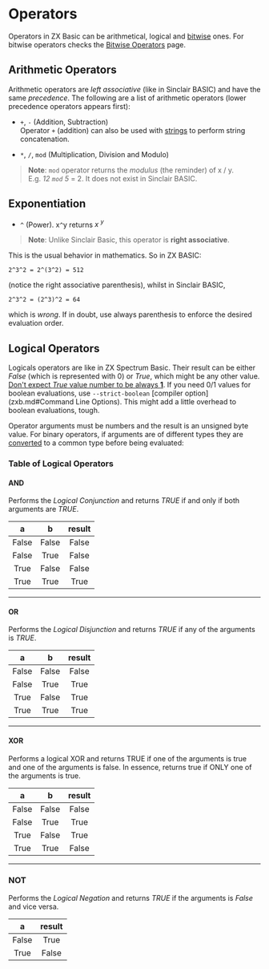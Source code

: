 # Operators

Operators in ZX Basic can be arithmetical, logical and [bitwise](bitwiselogic.md) ones.
For bitwise operators checks the [Bitwise Operators](bitwiselogic.md) page.

## Arithmetic Operators  

Arithmetic operators are _left associative_ (like in Sinclair BASIC) and have the same _precedence_. The following are a list of arithmetic operators (lower precedence operators appears first): 

* `+`, `-` (Addition, Subtraction)<br />Operator `+` (addition) can also be used with 
[strings](types.md#strings) to perform string concatenation.

* `*`, `/`, `mod` (Multiplication, Division and Modulo)

>**Note**: `mod` operator returns the _modulus_ (the reminder) of x / y.<br />
>E.g. _12 `mod` 5_ = 2. It does not exist in Sinclair BASIC. 


## Exponentiation  

* `^` (Power). x`^`y returns _x <sup>y</sup>_

>**Note**: Unlike Sinclair Basic, this operator is **right associative**.

This is the usual behavior in mathematics. So in ZX BASIC:

```
2^3^2 = 2^(3^2) = 512
```

(notice the right associative parenthesis), whilst in Sinclair BASIC, 

```
2^3^2 = (2^3)^2 = 64
```
 

which is _wrong_. If in doubt, use always parenthesis to enforce the desired evaluation order.

## Logical Operators  

Logicals operators are like in ZX Spectrum Basic. Their result can be either _False_ (which is represented with 0)
or _True_, which might be any other value. <u>Don't expect _True_ value number to be always **1**</u>.
If you need 0/1 values for boolean evaluations, use `--strict-boolean` [compiler option](zxb.md#Command Line Options).
This might add a little overhead to boolean evaluations, tough. 

Operator arguments must be numbers and the result is an unsigned byte value. For binary operators, 
if arguments are of different types they are [converted](cast.md) to a common type before being evaluated: 

### Table of Logical Operators

#### AND
 Performs the _Logical Conjunction_ and returns _TRUE_ if and only if both arguments are _TRUE_. 
 
| a  | b  | result |
|:----:|:----:|:------:|
|  False  | False |  False |
|  False  | True  |  False |
|  True  | False |  False |
|  True  | True  |  True |
---

#### OR
Performs the _Logical Disjunction_ and returns _TRUE_ if any of the arguments is _TRUE_.

| a  | b  | result |
|:----:|:----:|:------:|
|  False  | False |  False |
|  False  | True  |  True |
|  True  | False |  True |
|  True  | True  |  True |
---

#### XOR
Performs a logical XOR and returns TRUE if one of the arguments is true and one of the arguments is false.
In essence, returns true if ONLY one of the arguments is true. 

| a  | b  | result |
|:----:|:----:|:------:|
|  False  | False |  False |
|  False  | True  |  True |
|  True  | False |  True |
|  True  | True  |  False |
---

### NOT
Performs the _Logical Negation_ and returns _TRUE_ if the arguments is _False_ and vice versa.
 
| a  | result |
|:----:|:----:|
|  False  | True |
|  True  | False |


